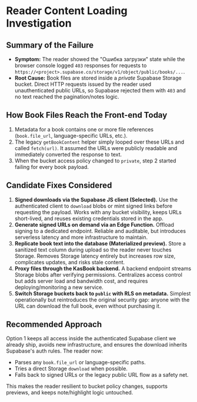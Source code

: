 # Reader Content Loading Investigation

## Summary of the Failure
- **Symptom:** The reader showed the "Ошибка загрузки" state while the browser console logged `403` responses for requests to `https://<project>.supabase.co/storage/v1/object/public/books/...`.
- **Root Cause:** Book files are stored inside a *private* Supabase Storage bucket. Direct HTTP requests issued by the reader used unauthenticated public URLs, so Supabase rejected them with `403` and no text reached the pagination/notes logic.

## How Book Files Reach the Front-end Today
1. Metadata for a book contains one or more file references (`book.file_url`, language-specific URLs, etc.).
2. The legacy `getBookContent` helper simply looped over these URLs and called `fetch(url)`. It assumed the URLs were publicly readable and immediately converted the response to text.
3. When the bucket access policy changed to `private`, step 2 started failing for every book payload.

## Candidate Fixes Considered
1. **Signed downloads via the Supabase JS client (Selected).** Use the authenticated client to `download` blobs or mint signed links before requesting the payload. Works with any bucket visibility, keeps URLs short-lived, and reuses existing credentials stored in the app.
2. **Generate signed URLs on demand via an Edge Function.** Offload signing to a dedicated endpoint. Reliable and auditable, but introduces serverless latency and more infrastructure to maintain.
3. **Replicate book text into the database (Materialized preview).** Store a sanitized text column during upload so the reader never touches Storage. Removes Storage latency entirely but increases row size, complicates updates, and risks stale content.
4. **Proxy files through the KasBook backend.** A backend endpoint streams Storage blobs after verifying permissions. Centralizes access control but adds server load and bandwidth cost, and requires deploying/monitoring a new service.
5. **Switch Storage buckets back to `public` with RLS on metadata.** Simplest operationally but reintroduces the original security gap: anyone with the URL can download the full book, even without purchasing it.

## Recommended Approach
Option 1 keeps all access inside the authenticated Supabase client we already ship, avoids new infrastructure, and ensures the download inherits Supabase's auth rules. The reader now:
- Parses any `book.file_url` or language-specific paths.
- Tries a direct Storage `download` when possible.
- Falls back to signed URLs or the legacy public URL flow as a safety net.

This makes the reader resilient to bucket policy changes, supports previews, and keeps note/highlight logic untouched.
